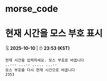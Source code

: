 # morse_code
# 현재 시간을 모스 부호 표시
<!-- MORSE_TIME_START -->
🗓️ **2025-10-10** | ⏰ **23:53 (KST)**

```
현재 시간을 입력하세요. 모스 부호로 바꿉니다
..--- ...-- ..... ...--
모스 부호를 다시 현재 시간으로 바꿉니다
2353
```
<!-- MORSE_TIME_END -->
